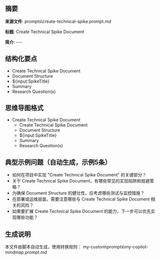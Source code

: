 ## 摘要

**来源文件**: prompts\create-technical-spike.prompt.md

**标题**: Create Technical Spike Document

**简介**: ---

## 结构化要点

- Create Technical Spike Document
- Document Structure
- ${input:SpikeTitle}
- Summary
- Research Question(s)

## 思维导图格式

- Create Technical Spike Document
  - Create Technical Spike Document
  - Document Structure
  - ${input:SpikeTitle}
  - Summary
  - Research Question(s)

## 典型示例问题（自动生成，示例5条）

- 如何在项目中实现 "Create Technical Spike Document" 的关键部分？
- 关于 Create Technical Spike Document，有哪些常见的实现陷阱和规避策略？
- 为确保 Document Structure 的健壮性，应考虑哪些测试与监控措施？
- 在部署或运维层面，需要注意哪些与 Create Technical Spike Document 相关的风险？
- 如果要扩展 Create Technical Spike Document 的能力，下一步可以优先实现哪些功能？

## 生成说明

本文件由脚本自动生成，使用转换规则： my-custom\prompts\my-copilot-mindmap.prompt.md
